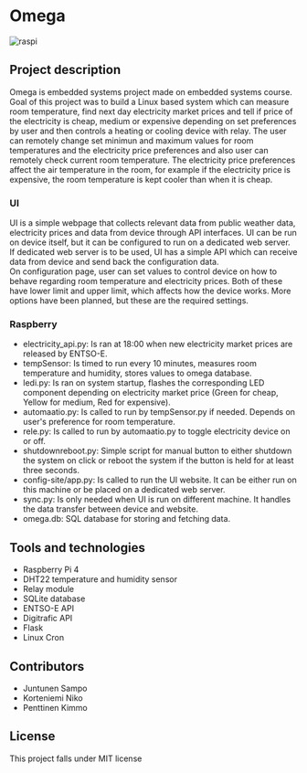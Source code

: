 # Omega

![raspi](https://github.com/Zame76/projektiomega/assets/28978509/4c4a0ae3-8167-4a2c-b8de-b22f9fb56eb9)

## Project description
Omega is embedded systems project made on embedded systems course.
Goal of this project was to build a Linux based system which can measure room temperature, find next day electricity market prices and tell if price of the electricity is cheap, medium or expensive depending on set preferences by user and then controls a heating or cooling device with relay. The user can remotely change set minimun and maximum values for room temperatures and the electricity price preferences and also user can remotely check current room temperature. The electricity price preferences affect the air temperature in the room, for example if the electricity price is expensive, the room temperature is kept cooler than when it is cheap.

### UI
UI is a simple webpage that collects relevant data from public weather data, electricity prices and data from device through API interfaces. UI can be run on device itself, but it can be configured to run on a dedicated web server. If dedicated web server is to be used, UI has a simple API which can receive data from device and send back the configuration data.  
On configuration page, user can set values to control device on how to behave regarding room temperature and electricity prices. Both of these have lower limit and upper limit, which affects how the device works. More options have been planned, but these are the required settings. 

### Raspberry
- electricity_api.py: Is ran at 18:00 when new electricity market prices are released by ENTSO-E.
- tempSensor: Is timed to run every 10 minutes, measures room temperature and humidity, stores values to omega database.
- ledi.py: Is ran on system startup, flashes the corresponding LED component depending on electricity market price (Green for cheap, Yellow for medium, Red for expensive).
- automaatio.py: Is called to run by tempSensor.py if needed. Depends on user's preference for room temperature. 
- rele.py: Is called to run by automaatio.py to toggle electricity device on or off.
- shutdownreboot.py: Simple script for manual button to either shutdown the system on click or reboot the system if the button is held for at least three seconds.
- config-site/app.py: Is called to run the UI website. It can be either run on this machine or be placed on a dedicated web server.
- sync.py: Is only needed when UI is run on different machine. It handles the data transfer between device and website.
- omega.db: SQL database for storing and fetching data.

## Tools and technologies
- Raspberry Pi 4
- DHT22 temperature and humidity sensor
- Relay module
- SQLite database
- ENTSO-E API
- Digitrafic API
- Flask
- Linux Cron

## Contributors
- Juntunen Sampo
- Korteniemi Niko
- Penttinen Kimmo

## License
This project falls under MIT license
